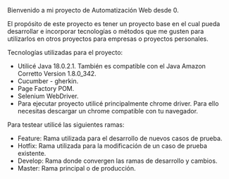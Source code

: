 Bienvenido a mi proyecto de Automatización Web desde 0.

El propósito de este proyecto es tener un proyecto base en el cual pueda desarrollar e incorporar tecnologías o métodos que me gusten para utilizarlos en otros proyectos para empresas o proyectos personales.


Tecnologías utilizadas para el proyecto:
- Utilicé Java 18.0.2.1. También es compatible con el Java Amazon Corretto Version 1.8.0_342.
- Cucumber - gherkin.
- Page Factory POM.
- Selenium WebDriver.
- Para ejecutar proyecto utilicé principalmente chrome driver. Para ello necesitas descargar un chrome compatible con tu navegador.

Para testear utilicé las siguientes ramas:
- Feature: Rama utilizada para el desarrollo de nuevos casos de prueba.
- Hotfix: Rama utilizada para la modificación de un caso de prueba existente.
- Develop: Rama donde convergen las ramas de desarrollo y cambios.
- Master: Rama principal o de producción.